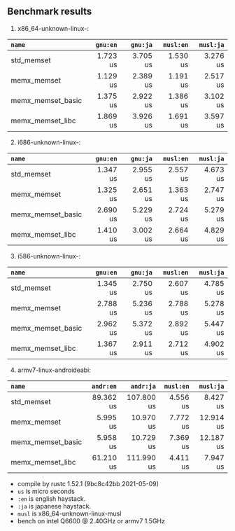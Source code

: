## Benchmark results

  1. x86_64-unknown-linux-:

|         `name`          |  `gnu:en`   |  `gnu:ja`   |  `musl:en`  |  `musl:ja`  |
|:------------------------|------------:|------------:|------------:|------------:|
| std_memset              |    1.723 us |    3.705 us |    1.530 us |    3.276 us |
| memx_memset             |    1.129 us |    2.389 us |    1.191 us |    2.517 us |
| memx_memset_basic       |    1.375 us |    2.922 us |    1.386 us |    3.102 us |
| memx_memset_libc        |    1.869 us |    3.926 us |    1.691 us |    3.597 us |

  2. i686-unknown-linux-:

|         `name`          |  `gnu:en`   |  `gnu:ja`   |  `musl:en`  |  `musl:ja`  |
|:------------------------|------------:|------------:|------------:|------------:|
| std_memset              |    1.347 us |    2.955 us |    2.557 us |    4.673 us |
| memx_memset             |    1.325 us |    2.651 us |    1.363 us |    2.747 us |
| memx_memset_basic       |    2.690 us |    5.229 us |    2.724 us |    5.279 us |
| memx_memset_libc        |    1.410 us |    3.002 us |    2.664 us |    4.829 us |

  3. i586-unknown-linux-:

|         `name`          |  `gnu:en`   |  `gnu:ja`   |  `musl:en`  |  `musl:ja`  |
|:------------------------|------------:|------------:|------------:|------------:|
| std_memset              |    1.345 us |    2.750 us |    2.607 us |    4.785 us |
| memx_memset             |    2.788 us |    5.236 us |    2.788 us |    5.278 us |
| memx_memset_basic       |    2.962 us |    5.372 us |    2.892 us |    5.447 us |
| memx_memset_libc        |    1.367 us |    2.911 us |    2.712 us |    4.902 us |

  4. armv7-linux-androideabi:

|         `name`          |  `andr:en`  |  `andr:ja`  |  `musl:en`  |  `musl:ja`  |
|:------------------------|------------:|------------:|------------:|------------:|
| std_memset              |   89.362 us |  107.800 us |    4.556 us |    8.427 us |
| memx_memset             |    5.995 us |   10.970 us |    7.772 us |   12.914 us |
| memx_memset_basic       |    5.958 us |   10.729 us |    7.369 us |   12.187 us |
| memx_memset_libc        |   61.210 us |  111.990 us |    4.411 us |    7.947 us |


- compile by rustc 1.52.1 (9bc8c42bb 2021-05-09)
- `us` is micro seconds
- `:en` is english haystack.
- `:ja` is japanese haystack.
- `musl` is x86_64-unknown-linux-musl
- bench on intel Q6600 @ 2.40GHz or armv7 1.5GHz

